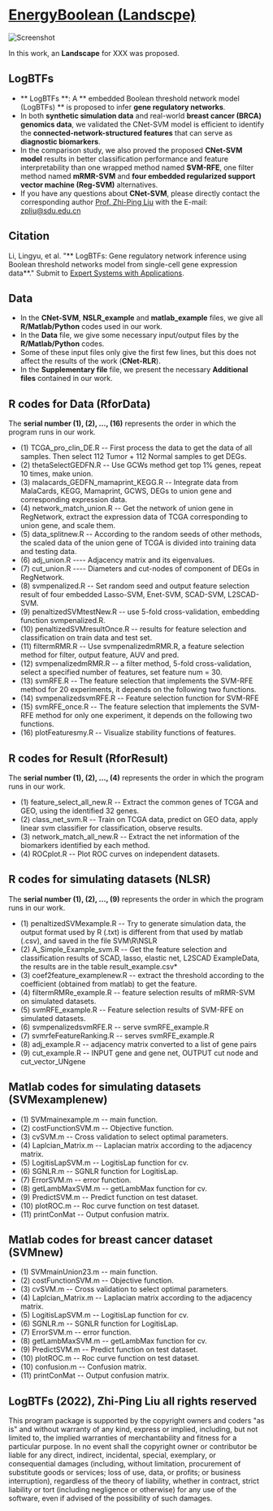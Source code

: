 # [EnergyBoolean (Landscpe)](https://github.com/zpliulab/EnergyBoolean)

![Screenshot](Data/framework.jpg)

In this work, an **Landscape** for XXX was proposed. 


## LogBTFs
<!--START_SECTION:news-->
* ** LogBTFs **: A ** embedded Boolean threshold network model (LogBTFs) ** is proposed to infer **gene regulatory networks**. 
* In both **synthetic simulation data** and real-world **breast cancer (BRCA) genomics data**, we validated the CNet-SVM model is efficient to identify the **connected-network-structured features** that can serve as **diagnostic biomarkers**.
* In the comparison study, we also proved the proposed **CNet-SVM model** results in better classification performance and feature interpretability than one wrapped method named **SVM-RFE**, one filter method named **mRMR-SVM** and **four embedded regularized support vector machine (Reg-SVM)** alternatives.
* If you have any questions about **CNet-SVM**, please directly contact the corresponding author [Prof. Zhi-Ping Liu](https://scholar.google.com/citations?user=zkBXb_kAAAAJ&hl=zh-CN&oi=ao) with the E-mail: zpliu@sdu.edu.cn
<!--END_SECTION:news-->


## Citation
Li, Lingyu, et al. "** LogBTFs: Gene regulatory network inference using Boolean threshold networks model from single-cell gene expression data**." Submit to [Expert Systems with Applications](https://www.journals.elsevier.com/expert-systems-with-applications).  


## Data
<!--START_SECTION:news-->
* In the **CNet-SVM**, **NSLR_example** and **matlab_example** files, we give all **R/Matlab/Python** codes used in our work. 
* In the **Data** file, we give some necessary input/output files by the **R/Matlab/Python** codes. 
* Some of these input files only give the first few lines, but this does not affect the results of the work (**CNet-RLR**).
* In the **Supplementary file** file, we present the necessary **Additional files** contained in our work. 
<!--END_SECTION:news-->


## R codes for Data (RforData)
The **serial number (1), (2), ..., (16)** represents the order in which the program runs in our work. 
<!--START_SECTION:news-->
* (1) TCGA_pro_clin_DE.R  --  First process the data to get the data of all samples. Then select 112 Tumor + 112 Normal samples to get DEGs.
* (2) thetaSelectGEDFN.R  --  Use GCWs method get top 1% genes, repeat 10 times, make union.
* (3) malacards_GEDFN_mamaprint_KEGG.R  --  Integrate data from MalaCards, KEGG, Mamaprint, GCWS, DEGs to union gene and corresponding expression data.
* (4) network_match_union.R  --  Get the network of union gene in RegNetwork, extract the expression data of TCGA corresponding to union gene, and scale them.
* (5) data_splitnew.R  --  According to the random seeds of other methods, the scaled data of the union gene of TCGA is divided into training data and testing data.
* (6) adj_union.R ---- Adjacency matrix and its eigenvalues.
* (7) cut_union.R ---- Diameters and cut-nodes of component of DEGs in RegNetwork.
* (8) svmpenalized.R -- Set random seed and output feature selection result of four embedded Lasso-SVM, Enet-SVM, SCAD-SVM, L2SCAD-SVM.
* (9) penaltizedSVMtestNew.R -- use 5-fold cross-validation, embedding function svmpenalized.R.
* (10) penaltizedSVMresultOnce.R -- results for feature selection and classification on train data and test set.
* (11) filtermRMR.R -- Use svmpenalizedmRMR.R, a feature selection method for filter, output feature, AUV and pred.
* (12) svmpenalizedmRMR.R -- a filter method, 5-fold cross-validation, select a specified number of features, set feature num = 30.
* (13) svmRFE.R -- The feature selection that implements the SVM-RFE method for 20 experiments, it depends on the following two functions.
* (14) svmpenalizedsvmRFE.R -- Feature selection function for SVM-RFE
* (15) svmRFE_once.R  -- The feature selection that implements the SVM-RFE method for only one experiment, it depends on the following two functions.
* (16) plotFeaturesmy.R -- Visualize stability functions of features.
<!--END_SECTION:news-->


## R codes for Result (RforResult)
The **serial number (1), (2), ..., (4)** represents the order in which the program runs in our work. 
<!--START_SECTION:news-->
* (1) feature_select_all_new.R -- Extract the common genes of TCGA and GEO, using the identified 32 genes. 
* (2) class_net_svm.R -- Train on TCGA data, predict on GEO data, apply linear svm classifier for classification, observe results.
* (3) network_match_all_new.R -- Extract the net information of the biomarkers identified by each method.
* (4) ROCplot.R -- Plot ROC curves on independent datasets.
<!--END_SECTION:news-->


## R codes for simulating datasets (NLSR)
The **serial number (1), (2), ..., (9)** represents the order in which the program runs in our work. 
<!--START_SECTION:news-->

* (1) penaltizedSVMexample.R -- Try to generate simulation data, the output format used by R (.txt) is different from that used by matlab (.csv), and saved in the file SVM\R\NSLR
* (2) A_Simple_Example_svm.R -- Get the feature selection and classification results of SCAD, lasso, elastic net, L2SCAD ExampleData, the results are in the table result_example.csv* 
* (3) coef2feature_examplenew.R -- extract the threshold according to the coefficient (obtained from matlab) to get the feature.
* (4) filtermRMRe_example.R -- feature selection results of mRMR-SVM on simulated datasets.
* (5) svmRFE_example.R -- Feature selection results of SVM-RFE on simulated datasets.
* (6) svmpenalizedsvmRFE.R -- serve svmRFE_example.R
* (7) svmrfeFeatureRanking.R -- serves svmRFE_example.R
* (8) adj_example.R -- adjacency matrix converted to a list of gene pairs
* (9) cut_example.R -- INPUT gene and gene net, OUTPUT cut node and cut_vector_UNgene
<!--END_SECTION:news-->


## Matlab codes for simulating datasets (SVMexamplenew)
<!--START_SECTION:news-->
* (1) SVMmainexample.m -- main function.
* (2) costFunctionSVM.m -- Objective function.
* (3) cvSVM.m -- Cross validation to select optimal parameters.
* (4) Laplcian_Matrix.m -- Laplacian matrix according to the adjacency matrix.
* (5) LogitisLapSVM.m -- LogitisLap function for cv.
* (6) SGNLR.m -- SGNLR function for LogitisLap.
* (7) ErrorSVM.m -- error function.
* (8) getLambMaxSVM.m -- getLambMax function for cv.
* (9) PredictSVM.m -- Predict function on test dataset.
* (10) plotROC.m -- Roc curve function on test dataset.
* (11) printConMat -- Output confusion matrix.
<!--END_SECTION:news-->


## Matlab codes for breast cancer dataset (SVMnew)
<!--START_SECTION:news-->
<!--START_SECTION:news-->
* (1) SVMmainUnion23.m -- main function.
* (2) costFunctionSVM.m -- Objective function.
* (3) cvSVM.m -- Cross validation to select optimal parameters.
* (4) Laplcian_Matrix.m -- Laplacian matrix according to the adjacency matrix.
* (5) LogitisLapSVM.m -- LogitisLap function for cv.
* (6) SGNLR.m -- SGNLR function for LogitisLap.
* (7) ErrorSVM.m -- error function.
* (8) getLambMaxSVM.m -- getLambMax function for cv.
* (9) PredictSVM.m -- Predict function on test dataset.
* (10) plotROC.m -- Roc curve function on test dataset.
* (10) confusion.m  -- Confusion matrix. 
* (11) printConMat -- Output confusion matrix.
<!--END_SECTION:news-->


## LogBTFs (2022), Zhi-Ping Liu all rights reserved
This program package is supported by the copyright owners and coders "as is" and without warranty of any kind, express or implied, including, but not limited to, the implied warranties of merchantability and fitness for a particular purpose. In no event shall the copyright owner or contributor be liable for any direct, indirect, incidental, special, exemplary, or consequential damages (including, without limitation, procurement of substitute goods or services; loss of use, data, or profits; or business interruption), regardless of the theory of liability, whether in contract, strict liability or tort (including negligence or otherwise) for any use of the software, even if advised of the possibility of such damages.
